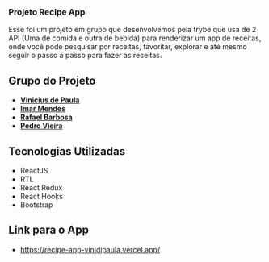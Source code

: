 ### Projeto Recipe App
  Esse foi um projeto em grupo que desenvolvemos pela trybe que usa de 2 API (Uma de comida e outra de bebida) para renderizar um app de receitas, onde você pode pesquisar por receitas, favoritar, explorar e até mesmo seguir o passo a passo para fazer as receitas.

## Grupo do Projeto
  - **[Vinicius de Paula](https://github.com/vinidipaula92)**
  - **[Imar Mendes](https://github.com/imarmendes)**
  - **[Rafael Barbosa](https://github.com/RafaelBarbosa2k)**
  - **[Pedro Vieira](https://github.com/pedrindev-ls)**

## Tecnologias Utilizadas
  - ReactJS
  - RTL
  - React Redux
  - React Hooks
  - Bootstrap

## Link para o App
  - https://recipe-app-vinidipaula.vercel.app/
